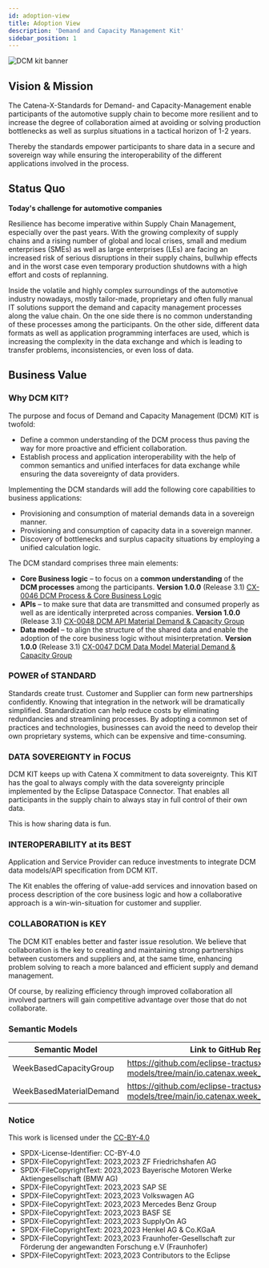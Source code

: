 ```yaml
---
id: adoption-view
title: Adoption View
description: 'Demand and Capacity Management Kit'
sidebar_position: 1
---
```


![DCM kit banner](@site/static/img/DCMKitLogoIcon-min.png)

## Vision & Mission

The Catena-X-Standards for Demand- and Capacity-Management enable participants of the automotive supply chain to become more resilient and to increase the degree of collaboration aimed at avoiding or solving production bottlenecks as well as surplus situations in a tactical horizon of 1-2 years.

Thereby the standards empower participants to share data in a secure and sovereign way while ensuring the interoperability of the different applications involved in the process.

 
## Status Quo

**Today's challenge for automotive companies**

Resilience has become imperative within Supply Chain Management, especially over the past years. With the growing complexity of supply chains and a rising number of global and local crises, small and medium enterprises (SMEs) as well as large enterprises (LEs) are facing an increased risk of serious disruptions in their supply chains, bullwhip effects and in the worst case even temporary production shutdowns with a high effort and costs of replanning.

Inside the volatile and highly complex surroundings of the automotive industry nowadays, mostly tailor-made, proprietary and often fully manual IT solutions support the demand and capacity management processes along the value chain. On the one side there is no common understanding of these processes among the participants. On the other side, different data formats as well as application programming interfaces are used, which is increasing the complexity in the data exchange and which is leading to transfer problems, inconsistencies, or even loss of data.

## Business Value

### Why DCM KIT?

The purpose and focus of Demand and Capacity Management (DCM) KIT is twofold:
- Define a common understanding of the DCM process thus paving the way for more proactive and efficient collaboration.
- Establish process and application interoperability with the help of common semantics and unified interfaces for data exchange while ensuring the data sovereignty of data providers.

Implementing the DCM standards will add the following core capabilities to business applications:
- Provisioning and consumption of material demands data in a sovereign manner.
- Provisioning and consumption of capacity data in a sovereign manner.
- Discovery of bottlenecks and surplus capacity situations by employing a unified calculation logic.

The DCM standard comprises three main elements:
- **Core Business logic** – to focus on a **common understanding** of the **DCM processes** among the participants. **Version 1.0.0** (Release 3.1) [CX-0046 DCM Process & Core Business Logic](https://catena-x.net/de/standard-library)
- **APIs** – to make sure that data are transmitted and consumed properly as well as are identically interpreted across companies. **Version 1.0.0** (Release 3.1) [CX-0048 DCM API Material Demand & Capacity Group](https://catena-x.net/de/standard-library)
- **Data model** – to align the structure of the shared data and enable the adoption of the core business logic without misinterpretation. **Version 1.0.0** (Release 3.1) [CX-0047 DCM Data Model Material Demand & Capacity Group](https://catena-x.net/de/standard-library)

### POWER of STANDARD

Standards create trust. Customer and Supplier can form new partnerships confidently. Knowing that integration in the network will be dramatically simplified. Standardization can help reduce costs by eliminating redundancies and streamlining processes. By adopting a common set of practices and technologies, businesses can avoid the need to develop their own proprietary systems, which can be expensive and time-consuming.

### DATA SOVEREIGNTY in FOCUS

DCM KIT keeps up with Catena X commitment to data sovereignty. This KIT has the goal to always comply with the data sovereignty principle implemented by the Eclipse Dataspace Connector. That enables all participants in the supply chain to always stay in full control of their own data.

This is how sharing data is fun.

### INTEROPERABILITY at its BEST

Application and Service Provider can reduce investments to integrate DCM data models/API specification from DCM KIT.

The Kit enables the offering of value-add services and innovation based on process description of the core business logic and how a collaborative approach is a win-win-situation for customer and supplier.

### COLLABORATION is KEY

The DCM KIT enables better and faster issue resolution. We believe that collaboration is the key to creating and maintaining strong partnerships between customers and suppliers and, at the same time, enhancing problem solving to reach a more balanced and efficient supply and demand management.

Of course, by realizing efficiency through improved collaboration all involved partners will gain competitive advantage over those that do not collaborate.

### Semantic Models

| Semantic Model | Link to GitHub Repository |
| ------------- | ------------- |
| WeekBasedCapacityGroup  | https://github.com/eclipse-tractusx/sldt-semantic-models/tree/main/io.catenax.week_based_capacity_group  |
| WeekBasedMaterialDemand | https://github.com/eclipse-tractusx/sldt-semantic-models/tree/main/io.catenax.week_based_material_demand |

### Notice

This work is licensed under the [CC-BY-4.0](https://creativecommons.org/licenses/by/4.0/legalcode)
- SPDX-License-Identifier: CC-BY-4.0
- SPDX-FileCopyrightText: 2023,2023 ZF Friedrichshafen AG
- SPDX-FileCopyrightText: 2023,2023 Bayerische Motoren Werke Aktiengesellschaft (BMW AG)
- SPDX-FileCopyrightText: 2023,2023 SAP SE
- SPDX-FileCopyrightText: 2023,2023 Volkswagen AG
- SPDX-FileCopyrightText: 2023,2023 Mercedes Benz Group
- SPDX-FileCopyrightText: 2023,2023 BASF SE
- SPDX-FileCopyrightText: 2023,2023 SupplyOn AG
- SPDX-FileCopyrightText: 2023,2023 Henkel AG & Co.KGaA
- SPDX-FileCopyrightText: 2023,2023 Fraunhofer-Gesellschaft zur Förderung der angewandten Forschung e.V (Fraunhofer)
- SPDX-FileCopyrightText: 2023,2023 Contributors to the Eclipse
